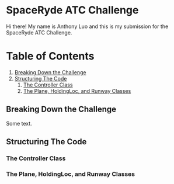 # SpaceRyde ATC Challenge
Hi there! My name is Anthony Luo and this is my submission for the SpaceRyde ATC Challenge.

# Table of Contents

1. [Breaking Down the Challenge](#breaking-down-the-challenge)
2. [Structuring The Code](#structuring-the-code)
   1. [The Controller Class](#the-controller-class)
   2. [The Plane, HoldingLoc, and Runway Classes](#the-plane-holdingloc-and-runway-classes)

## Breaking Down the Challenge
Some text.
## Structuring The Code

### The Controller Class

### The Plane, HoldingLoc, and Runway Classes